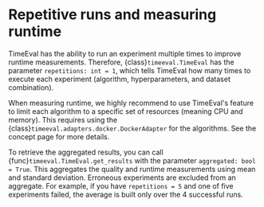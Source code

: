 # Repetitive runs and measuring runtime

TimeEval has the ability to run an experiment multiple times to improve runtime measurements.
Therefore, {class}`timeeval.TimeEval` has the parameter `repetitions: int = 1`, which tells TimeEval how many times to execute each experiment (algorithm, hyperparameters, and dataset combination).

When measuring runtime, we highly recommend to use TimeEval's feature to limit each algorithm to a specific set of resources (meaning CPU and memory).
This requires using the {class}`timeeval.adapters.docker.DockerAdapter` for the algorithms.
See the concept page [](../concepts/configuration.md) for more details.

To retrieve the aggregated results, you can call {func}`timeeval.TimeEval.get_results` with the parameter `aggregated: bool = True`.
This aggregates the quality and runtime measurements  using mean and standard deviation.
Erroneous experiments are excluded from an aggregate.
For example, if you have `repetitions = 5` and one of five experiments failed, the average is built only over the 4 successful runs.
